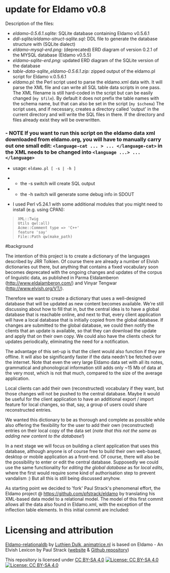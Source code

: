 # update for Eldamo v0.8

Description of the files:

- *eldamo-0.5.6.1.sqlite:* SQLite database containing Eldamo v0.5.6.1 
- *ddl-sqlite/eldamo-struct-sqlite.sql:* DDL file to generate the database structure with (SQLite dialect)
- *eldamo-mysql-erd.png:* (deprecated) ERD diagram of version 0.2.1 of the MYSQL database (Eldamo v0.5.5)
- *eldamo-sqlite-erd.png:* updated ERD diagram of the SQLite version of the database
- *table-data-sqlite_eldamo-0.5.6.1.zip:* zipped output of the eldamo.pl script for Eldamo v.0.5.6.1
- *eldamo.pl:* the Perl script used to parse the eldamo.xml data with. It will parse the XML file and can write all SQL table data scripts in one pass.
The XML filename is still hard-coded in the script but can be easily changed (`my $file`). By default it does not prefix the table names with the schema name, but that can also be set in the script (`my $schema`)
The script uses, and if necessary, creates a directory called 'output' in the current directory and will write the SQL files in there. If the directory and files already exist they will be overwritten. 
### - NOTE If you want to run this script on the eldamo data xml downloaded from eldamo.org, you will have to manually carry out one small edit: `<language-cat ... > ... </language-cat>` in the XML needs to be changed into `<language ...> ... </language>`
- usage: `eldamo.pl [ -s | -h ]`
- - the -s switch will create SQL output 
- - the -h switch will generate some debug info in SDOUT

- I used Perl v5.24.1 with some additional modules that you might need to install (e.g. using CPAN):

>     XML::Twig
>     Utils qw(:all)
>     Acme::Comment type => 'C++'
>     feature 'say'
>     File::Path qw(make_path)

#background

The intention of this project is to create a dictionary of the languages described by JRR Tolkien. 
Of course there are already a number of Elvish dictionaries out there, but anything that contains a fixed vocabulary soon becomes deprecated with the ongoing changes and updates of the corpus of linguistic data, as published in Parma Eldalamberon (http://www.eldalamberon.com/) and Vinyar Tengwar (http://www.elvish.org/VT/).

Therefore we want to create a dictionary that uses a well-designed database that will be updated as new content becomes available. 
We're still discussing about how to fill that in, but the central idea is to have a global database that is reachable online, and next to that, every client application will have a local database that is initially copied from the global database. If changes are submitted to the global database, we could then notify the clients that an update is available, so that they can download the update and apply that on their own copy. 
We could also have the clients check for updates periodically, eliminating the need for a notification. 

The advantage of this set-up is that the client would also function if they are offline. It will also be significantly faster if the data needn't be fetched over the internet. Note that even the very large Eldamo data set with all its notes, grammatical and phonological information still adds only ~15 Mb of data at the very most, which is not that much, compared to the size of the average application. 

Local clients can add their own (reconstructed) vocabulary if they want, but those changes will not be pushed to the central database. Maybe it would be useful for the client application to have an additional export / import feature for local changes, so that, say, a group of users could share reconstructed entries. 

We wanted this dictionary to be as thorough and complete as possible while also offering the flexibility for the user to add their own (reconstructed) entries on their local copy of the data set (*note that this not the same as adding new content to the database!*)

In a next stage we will focus on building a client application that uses this database, although anyone is of course free to build their own web-based, desktop or mobile application as a front-end. 
Of course, there will also be the possibility to enter or edit the central database. Supposedly we could use the same functionality for *editing the global database* as for *local edits*, where the first would require some kind of authorisation step to prevent vandalism :) But all this is still being discussed anyhow. 

As starting point we decided to 'fork' Paul Strack's phenomenal effort, the Eldamo project @ https://github.com/pfstrack/eldamo by translating his XML-based data model to a relational model. The model of this first commit allows all the data also found in Eldamo.xml, with the exception of the inflection table elements. 
In this initial commit are included:




# Licensing and attribution

[Eldamo-relationaldb](https://github.com/aduial/eldamo-relationaldb) by [Luthien Dulk, animatrice.nl](https://animatrice.nl) is based on Eldamo - An Elvish Lexicon by Paul Strack ([website](https://eldamo.org) & [Github repository](https://github.com/pfstrack/eldamo))

This repository is licensed under [CC BY-SA 4.0](http://creativecommons.org/licenses/by-sa/4.0/) 
[![License: CC BY-SA 4.0](https://img.shields.io/badge/License-CC_BY--SA_4.0-pink.svg)](https://creativecommons.org/licenses/by-sa/4.0/)
[![License: CC BY-SA 4.0](https://licensebuttons.net/l/by-sa/4.0/80x15.png)](https://creativecommons.org/licenses/by-sa/4.0/)



